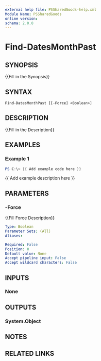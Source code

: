 ```yaml
---
external help file: PSSharedGoods-help.xml
Module Name: PSSharedGoods
online version:
schema: 2.0.0
---
```


# Find-DatesMonthPast

## SYNOPSIS
{{Fill in the Synopsis}}

## SYNTAX

```
Find-DatesMonthPast [[-Force] <Boolean>]
```

## DESCRIPTION
{{Fill in the Description}}

## EXAMPLES

### Example 1
```powershell
PS C:\> {{ Add example code here }}
```

{{ Add example description here }}

## PARAMETERS

### -Force
{{Fill Force Description}}

```yaml
Type: Boolean
Parameter Sets: (All)
Aliases:

Required: False
Position: 0
Default value: None
Accept pipeline input: False
Accept wildcard characters: False
```

## INPUTS

### None

## OUTPUTS

### System.Object
## NOTES

## RELATED LINKS
